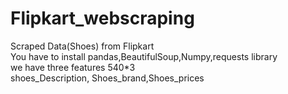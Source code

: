 # Flipkart_webscraping
Scraped Data(Shoes) from Flipkart
<br>
You have to install pandas,BeautifulSoup,Numpy,requests library
<br>
we have three features 540*3 
<br>
shoes_Description, Shoes_brand,Shoes_prices
